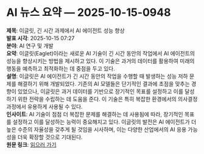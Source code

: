 # AI 뉴스 요약 — 2025-10-15-0948

**제목**: 이글릿, 긴 시간 과제에서 AI 에이전트 성능 향상  
**발표 시각**: 2025-10-15 07:27  
**분야**: AI 연구 및 개발  
**요약**: 이글릿(Eaglet)이라는 새로운 AI 기술이 긴 시간 동안의 작업에서 AI 에이전트의 성능을 향상시키는 방법을 제시하고 있다. 이 기술은 과거의 데이터를 활용하여 미래의 행동을 예측하고 최적화하는 데 중점을 두고 있다.  
**설명**: 이글릿은 AI 에이전트가 긴 시간 동안의 작업을 수행할 때 발생하는 성능 저하 문제를 해결하기 위해 개발되었다. 기존의 AI 모델들은 단기적인 결과에 초점을 맞추는 경향이 있었으나, 이글릿은 과거 데이터를 기반으로 장기적인 목표를 설정하고 이를 달성하기 위한 전략을 수립하는 데 도움을 준다. 이 기술은 특히 복잡한 환경에서의 의사결정 과정에서 유용하게 사용될 수 있다.  
**인사이트**: AI 기술이 점점 더 복잡한 문제를 해결하는 데 사용됨에 따라, 장기적인 목표를 설정하고 이를 달성하는 능력이 중요해지고 있다. 이글릿의 발전은 AI 에이전트가 더 높은 수준의 자율성을 갖추게 될 것임을 시사하며, 이는 다양한 산업에서의 AI 응용 가능성을 더욱 확장할 것으로 기대된다.  
**원문 링크**: [읽으러 가기](https://venturebeat.com/ai/eaglet-boosts-ai-agent-performance-on-longer-horizon-tasks-by-generating)